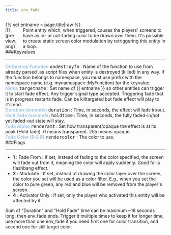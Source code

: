 ```yaml
---
title: env_fade
---
```

<div>{% set entname = page.title|raw %}</div>
<div class="container previewimg">
<div class="columns">
<div class="imagepadding column col-auto" markdown="1">![](preview.png)</div>
<div class="column entityentry" markdown="1">Point entity which, when triggered, causes the players' screens to have an in- or out-fading color to be drawn over them. It's possible to create static screen color modulation by retriggering this entity in a loop.</div>
</div>
</div>
###Keyvalues
<hr>
<div class="entityentry" markdown="1">
<span style="color:#9fc5e8;"><b>OnDestroy Function</b></span> <kbd  class="tooltip" data-tooltip="string">ondestroyfn</kbd> :
Name of the function to use from already parsed .as script files when entity is destroyed (killed) in any way. If the function belongs to namespace, you must use prefix with the namespace name (e.g. mynamespace::MyFunction) for the keyvalue.
</div>
<div class="entityentry" markdown="1">
<span style="color:#9fc5e8;"><b>Name</b></span> <kbd  class="tooltip" data-tooltip="target_source">targetname</kbd> :
Set name of {{ entname }} so other entities can trigger it to start fade effect. Any trigger signal type accepted. Triggering fade that is in progress restarts fade. Can be killtargeted but fade effect will play to it's end.
</div>
<div class="entityentry" markdown="1">
<span style="color:#9fc5e8;"><b>Duration (seconds)</b></span> <kbd  class="tooltip" data-tooltip="string">duration</kbd> :
Time, in seconds, the effect will fade in/out.
</div>
<div class="entityentry" markdown="1">
<span style="color:#9fc5e8;"><b>Hold Fade (seconds)</b></span> <kbd  class="tooltip" data-tooltip="string">holdtime</kbd> :
Time, in seconds, the fully faded-in/not yet faded-out state will stay.
</div>
<div class="entityentry" markdown="1">
<span style="color:#9fc5e8;"><b>Fade Alpha</b></span> <kbd  class="tooltip" data-tooltip="integer">renderamt</kbd> :
Set how transparent/opaque the effect is at its peak (Hold fade). 0 means transparent. 255 means opaque.
</div>
<div class="entityentry" markdown="1">
<span style="color:#9fc5e8;"><b>Fade Color (R G B)</b></span> <kbd  class="tooltip" data-tooltip="color255">rendercolor</kbd> :
The color to use.
</div>
###Flags
<hr>
<div class="entityflags">
<ul>
<li class="imagepadding" markdown="1"><b>1</b> : Fade From : If set, instead of fading to the color specified, the screen will fade out from it, meaning the color will apply suddenly. Good for a flashbang effect.</li>
<li class="imagepadding" markdown="1"><b>2</b> : Modulate : If set, instead of drawing the color layer over the screen, the color you set will be used as a color filter. E.g., when you set the color to pure green, any red and blue will be removed from the player's screen.</li>
<li class="imagepadding" markdown="1"><b>4</b> : Activator Only : If set, only the player who activated this entity will be affected by it.</li>
</ul>
</div>
<div class="notices red">Sum of "Duration" and "Hold Fade" time can be maximum ~18 seconds long, then env_fade ends. Trigger it multiple times to keep it for longer time, use more than one env_fade if you need first one for color transition, and second one for still target color.</div>
